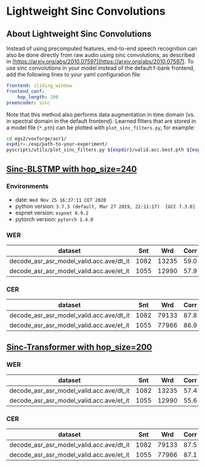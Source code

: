 # Lightweight Sinc Convolutions
## About Lightweight Sinc Convolutions


Instead of using precomputed features, end-to-end speech recognition can also be done directly from raw audio using sinc convolutions, as described in [https://arxiv.org/abs/2010.07597](https://arxiv.org/abs/2010.07597).
To use sinc convolutions in your model instead of the default f-bank frontend, add the following lines to your yaml configuration file:

```yaml
frontend: sliding_window
frontend_conf:
    hop_length: 200
preencoder: sinc
```

Note that this method also performs data augmentation in time domain (vs. in spectral domain in the default frontend).
Learned filters that are stored in a model file (`*.pth`) can be plotted with `plot_sinc_filters.py`, for example:
```sh
cd egs2/voxforge/asr1/
expdir=./exp/path-to-your-experiment/
pyscripts/utils/plot_sinc_filters.py ${expdir}/valid.acc.best.pth ${expdir}/plot_sinc_filters
```


## [Sinc-BLSTMP with hop_size=240](conf/tuning/train_asr_sinc_rnn.yaml)
### Environments
- date: `Wed Nov 25 16:37:11 CET 2020`
- python version: `3.7.3 (default, Mar 27 2019, 22:11:17)  [GCC 7.3.0]`
- espnet version: `espnet 0.9.2`
- pytorch version: `pytorch 1.4.0`

### WER

|dataset|Snt|Wrd|Corr|Sub|Del|Ins|Err|S.Err|
|---|---|---|---|---|---|---|---|---|
|decode_asr_asr_model_valid.acc.ave/dt_it|1082|13235|59.0|35.6|5.4|6.0|47.1|97.6|
|decode_asr_asr_model_valid.acc.ave/et_it|1055|12990|57.9|35.7|6.3|5.6|47.7|98.2|

### CER

|dataset|Snt|Wrd|Corr|Sub|Del|Ins|Err|S.Err|
|---|---|---|---|---|---|---|---|---|
|decode_asr_asr_model_valid.acc.ave/dt_it|1082|79133|87.8|6.7|5.5|2.7|14.9|97.6|
|decode_asr_asr_model_valid.acc.ave/et_it|1055|77966|86.9|7.0|6.2|2.5|15.6|98.2|



## [Sinc-Transformer with hop_size=200](conf/tuning/train_asr_sinc_transformer.yaml)
### WER

|dataset|Snt|Wrd|Corr|Sub|Del|Ins|Err|S.Err|
|---|---|---|---|---|---|---|---|---|
|decode_asr_asr_model_valid.acc.ave/dt_it|1082|13235|57.4|36.1|6.6|4.3|47.0|97.9|
|decode_asr_asr_model_valid.acc.ave/et_it|1055|12990|55.6|37.1|7.3|4.5|48.9|98.3|

### CER

|dataset|Snt|Wrd|Corr|Sub|Del|Ins|Err|S.Err|
|---|---|---|---|---|---|---|---|---|
|decode_asr_asr_model_valid.acc.ave/dt_it|1082|79133|87.5|6.4|6.1|2.4|14.8|97.9|
|decode_asr_asr_model_valid.acc.ave/et_it|1055|77966|87.1|6.6|6.3|2.4|15.3|98.3|

